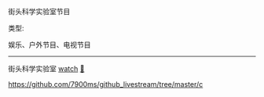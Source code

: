 
街头科学实验室节目

类型:

娱乐、户外节目、电视节目

<hr>

街头科学实验室 [watch](http://www.iqiyi.com/a_19rrhackfx.html) [🎦](http://www.mogostudy.com/video/play/vid/32183/page/1)




https://github.com/7900ms/github_livestream/tree/master/c
